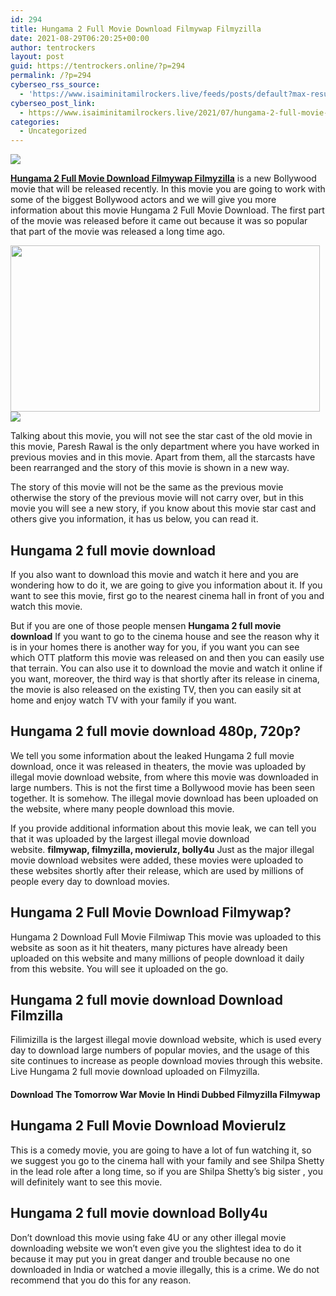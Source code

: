 ```yaml
---
id: 294
title: Hungama 2 Full Movie Download Filmywap Filmyzilla
date: 2021-08-29T06:20:25+00:00
author: tentrockers
layout: post
guid: https://tentrockers.online/?p=294
permalink: /?p=294
cyberseo_rss_source:
  - 'https://www.isaiminitamilrockers.live/feeds/posts/default?max-results=150&start-index=1'
cyberseo_post_link:
  - https://www.isaiminitamilrockers.live/2021/07/hungama-2-full-movie-download-filmywap.html
categories:
  - Uncategorized
---
```

<div class="media_block">
  <img src="https://1.bp.blogspot.com/-VLLQuyJe63w/YPpNgIh56nI/AAAAAAAABEU/wEWua-u-P00gMG_ADyco_N_uvzUzR7_GACLcBGAsYHQ/s72-w495-h266-c/Hungama-2-Hindi-Movie-1.png" class="media_thumbnail" />
</div>

<meta content="Hungama 2 Full Movie Download Filmywap Filmyzilla is a new Bollywood movie that will be released recently. In this movie you are going to w..." name="twitter:description" />

  


<center>
</center>

**[Hungama 2 Full Movie Download Filmywap Filmyzilla](https://www.tamilrockers.co.nz/hungama-2-full-movie-download-tamilrockers-isaimini/)** is a new Bollywood movie that will be released recently. In this movie you are going to work with some of the biggest Bollywood actors and we will give you more information about this movie Hungama 2 Full Movie Download. The first part of the movie was released before it came out because it was so popular that part of the movie was released a long time ago.

<div class="separator">
  <a href="https://1.bp.blogspot.com/-VLLQuyJe63w/YPpNgIh56nI/AAAAAAAABEU/wEWua-u-P00gMG_ADyco_N_uvzUzR7_GACLcBGAsYHQ/s753/Hungama-2-Hindi-Movie-1.png"><img loading="lazy" border="0" data-original-height="626" data-original-width="753" height="266" src="https://1.bp.blogspot.com/-VLLQuyJe63w/YPpNgIh56nI/AAAAAAAABEU/wEWua-u-P00gMG_ADyco_N_uvzUzR7_GACLcBGAsYHQ/w495-h266/Hungama-2-Hindi-Movie-1.png" width="495" /></a>
</div>



<div class="separator">
  <a href="https://www.tamilrockers.co.nz/hungama-2-full-movie-download-tamilrockers-isaimini/"><img border="0" data-original-height="250" data-original-width="300" src="https://1.bp.blogspot.com/-nfbzYVobUik/YMlpOerzdgI/AAAAAAAAA3Y/aAupsOUs_WMY6Lv7R1OtZhI6OqaRh-YAwCPcBGAYYCw/s0/e854879156f0849f3d27a89db88ed039.png" /></a>
</div>

Talking about this movie, you will not see the star cast of the old movie in this movie, Paresh Rawal is the only department where you have worked in previous movies and in this movie. Apart from them, all the starcasts have been rearranged and the story of this movie is shown in a new way.

The story of this movie will not be the same as the previous movie otherwise the story of the previous movie will not carry over, but in this movie you will see a new story, if you know about this movie star cast and others give you information, it has us below, you can read it.

## Hungama 2 full movie download

If you also want to download this movie and watch it here and you are wondering how to do it, we are going to give you information about it. If you want to see this movie, first go to the nearest cinema hall in front of you and watch this movie.

But if you are one of those people mensen&nbsp;**Hungama 2 full movie download**&nbsp;If you want to go to the cinema house and see the reason why it is in your homes there is another way for you, if you want you can see which OTT platform this movie was released on and then you can easily use that terrain. You can also use it to download the movie and watch it online if you want, moreover, the third way is that shortly after its release in cinema, the movie is also released on the existing TV, then you can easily sit at home and enjoy watch TV with your family if you want.

## <span class="ez-toc-section" id="Hungama_2_full_Movie_Download_480p_720p"></span>**Hungama 2 full movie download 480p, 720p?**

We tell you some information about the leaked Hungama 2 full movie download, once it was released in theaters, the movie was uploaded by illegal movie download website, from where this movie was downloaded in large numbers. This is not the first time a Bollywood movie has been seen together. It is somehow. The illegal movie download has been uploaded on the website, where many people download this movie.

If you provide additional information about this movie leak, we can tell you that it was uploaded by the largest illegal movie download website.&nbsp;**filmywap, filmyzilla, movierulz, bolly4u**&nbsp;Just as the major illegal movie download websites were added, these movies were uploaded to these websites shortly after their release, which are used by millions of people every day to download movies.

## <span class="ez-toc-section" id="Hungama_2_Full_Movie_Download_Filmywap"></span>Hungama 2 Full Movie Download Filmywap?

Hungama 2 Download Full Movie Filmiwap This movie was uploaded to this website as soon as it hit theaters, many pictures have already been uploaded on this website and many millions of people download it daily from this website. You will see it uploaded on the go.

## <span class="ez-toc-section" id="Hungama_2_full_Movie_Download_Download_Filmzilla"></span>**Hungama 2 full movie download Download Filmzilla**

Filimizilla is the largest illegal movie download website, which is used every day to download large numbers of popular movies, and the usage of this site continues to increase as people download movies through this website. Live Hungama 2 full movie download uploaded on Filmyzilla.

#### <span class="ez-toc-section" id="The_Tomorrow_War_Movie_Download_In_Hindi_Dubbed_Filmyzilla_Filmywap"></span>Download The Tomorrow War Movie In Hindi Dubbed Filmyzilla Filmywap

## <span class="ez-toc-section" id="Hungama_2_Full_Movie_Download_Movierulz"></span>**Hungama 2 Full Movie Download Movierulz**

This is a comedy movie, you are going to have a lot of fun watching it, so we suggest you go to the cinema hall with your family and see Shilpa Shetty in the lead role after a long time, so if you are Shilpa Shetty’s big sister , you will definitely want to see this movie.

## <span class="ez-toc-section" id="Hungama_2_Full_Movie_Download_Bolly4u"></span>**Hungama 2 full movie download Bolly4u**

Don’t download this movie using fake 4U or any other illegal movie downloading website we won’t even give you the slightest idea to do it because it may put you in great danger and trouble because no one downloaded in India or watched a movie illegally, this is a crime. We do not recommend that you do this for any reason.

<center>
</center>